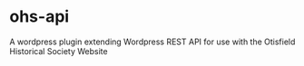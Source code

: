 # ohs-api
A wordpress plugin extending Wordpress REST API for use with the Otisfield Historical Society Website
